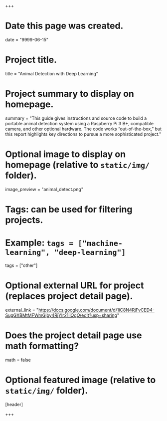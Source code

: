 +++
# Date this page was created.
date = "9999-06-15"

# Project title.
title = "Animal Detection with Deep Learning"

# Project summary to display on homepage.
summary = "This guide gives instructions and source code to build a portable animal detection system using a Raspberry Pi 3 B+, compatible camera, and other optional hardware. The code works “out-of-the-box,” but this report highlights key directions to pursue a more sophisticated project."

# Optional image to display on homepage (relative to `static/img/` folder).
image_preview = "animal_detect.png"

# Tags: can be used for filtering projects.
# Example: `tags = ["machine-learning", "deep-learning"]`
tags = ["other"]

# Optional external URL for project (replaces project detail page).
external_link = "https://docs.google.com/document/d/1iC8N4RjFvCED4-SugGXBMtMFWmGjby4RjYIr21ilQgQ/edit?usp=sharing"

# Does the project detail page use math formatting?
math = false

# Optional featured image (relative to `static/img/` folder).
[header]

+++